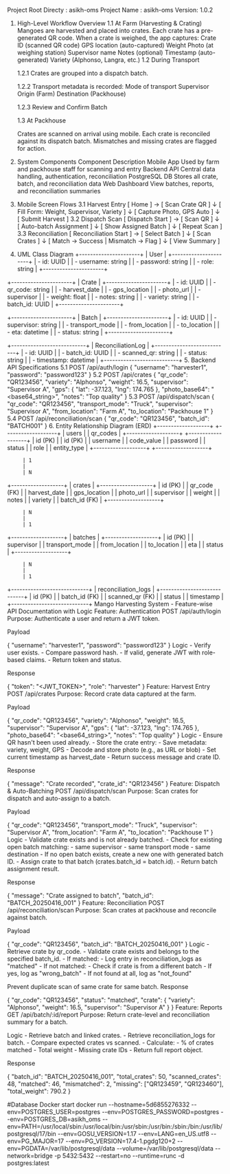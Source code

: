 Project Root Directy : asikh-oms
Project Name : asikh-oms
Version: 1.0.2

1. High-Level Workflow Overview
   1.1 At Farm (Harvesting & Crating)
   Mangoes are harvested and placed into crates.
   Each crate has a pre-generated QR code.
   When a crate is weighed, the app captures:
   Crate ID (scanned QR code)
   GPS location (auto-captured)
   Weight
   Photo (at weighing station)
   Supervisor name
   Notes (optional)
   Timestamp (auto-generated)
   Variety (Alphonso, Langra, etc.)
   1.2 During Transport

   1.2.1 Crates are grouped into a dispatch batch.

   1.2.2 Transport metadata is recorded:
   Mode of transport
   Supervisor
   Origin (Farm)
   Destination (Packhouse)

   1.2.3 Review and Confirm Batch

   1.3 At Packhouse

   Crates are scanned on arrival using mobile.
   Each crate is reconciled against its dispatch batch.
   Mismatches and missing crates are flagged for action.

2. System Components
   Component Description
   Mobile App Used by farm and packhouse staff for scanning and entry
   Backend API Central data handling, authentication, reconciliation
   PostgreSQL DB Stores all crate, batch, and reconciliation data
   Web Dashboard View batches, reports, and reconciliation summaries
3. Mobile Screen Flows
   3.1 Harvest Entry
   [ Home ] -> [ Scan Crate QR ]
   ↓
   [ Fill Form: Weight, Supervisor, Variety ]
   ↓
   [ Capture Photo, GPS Auto ]
   ↓
   [ Submit Harvest ]
   3.2 Dispatch Scan
   [ Dispatch Start ] -> [ Scan QR ]
   ↓
   [ Auto-batch Assignment ]
   ↓
   [ Show Assigned Batch ]
   ↓
   [ Repeat Scan ]
   3.3 Reconciliation
   [ Reconciliation Start ] -> [ Select Batch ]
   ↓
   [ Scan Crates ]
   ↓
   [ Match -> Success | Mismatch -> Flag ]
   ↓
   [ View Summary ]
4. UML Class Diagram
   +----------------------+
   | User |
   +----------------------+
   | - id: UUID |
   | - username: string |
   | - password: string |
   | - role: string |
   +----------------------+

+----------------------+
| Crate |
+----------------------+
| - id: UUID |
| - qr_code: string |
| - harvest_date |
| - gps_location |
| - photo_url |
| - supervisor |
| - weight: float |
| - notes: string |
| - variety: string |
| - batch_id: UUID |
+----------------------+

+----------------------+
| Batch |
+----------------------+
| - id: UUID |
| - supervisor: string |
| - transport_mode |
| - from_location |
| - to_location |
| - eta: datetime |
| - status: string |
+----------------------+

+---------------------------+
| ReconciliationLog |
+---------------------------+
| - id: UUID |
| - batch_id: UUID |
| - scanned_qr: string |
| - status: string |
| - timestamp: datetime |
+---------------------------+ 5. Backend API Specifications
5.1 POST /api/auth/login
{
"username": "harvester1",
"password": "password123"
}
5.2 POST /api/crates
{
"qr_code": "QR123456",
"variety": "Alphonso",
"weight": 16.5,
"supervisor": "Supervisor A",
"gps": { "lat": -37.123, "lng": 174.765 },
"photo_base64": "<base64_string>",
"notes": "Top quality"
}
5.3 POST /api/dispatch/scan
{
"qr_code": "QR123456",
"transport_mode": "Truck",
"supervisor": "Supervisor A",
"from_location": "Farm A",
"to_location": "Packhouse 1"
}
5.4 POST /api/reconciliation/scan
{
"qr_code": "QR123456",
"batch_id": "BATCH001"
} 6. Entity Relationship Diagram (ERD)
+-------------------+ +-------------------+
| users | | qr_codes |
+-------------------+ +-------------------+
| id (PK) | | id (PK) |
| username | | code_value |
| password | | status |
| role | | entity_type |
+-------------------+ +-------------------+

         | 1
         |
         | N

+-------------------+
| crates |
+-------------------+
| id (PK) |
| qr_code (FK) |
| harvest_date |
| gps_location |
| photo_url |
| supervisor |
| weight |
| notes |
| variety |
| batch_id (FK) |
+-------------------+

         | N
         |
         | 1

+-------------------+
| batches |
+-------------------+
| id (PK) |
| supervisor |
| transport_mode |
| from_location |
| to_location |
| eta |
| status |
+-------------------+

         | N
         |
         | 1

+----------------------------+
| reconciliation_logs |
+----------------------------+
| id (PK) |
| batch_id (FK) |
| scanned_qr (FK) |
| status |
| timestamp |
+----------------------------+
Mango Harvesting System - Feature-wise API Documentation with Logic
Feature: Authentication
POST /api/auth/login
Purpose: Authenticate a user and return a JWT token.

Payload

{
"username": "harvester1",
"password": "password123"
}
Logic - Verify user exists. - Compare password hash. - If valid, generate JWT with role-based claims. - Return token and status.

Response

{
"token": "<JWT_TOKEN>",
"role": "harvester"
}
Feature: Harvest Entry
POST /api/crates
Purpose: Record crate data captured at the farm.

Payload

{
"qr_code": "QR123456",
"variety": "Alphonso",
"weight": 16.5,
"supervisor": "Supervisor A",
"gps": { "lat": -37.123, "lng": 174.765 },
"photo_base64": "<base64_string>",
"notes": "Top quality"
}
Logic - Ensure QR hasn't been used already. - Store the crate entry: - Save metadata: variety, weight, GPS - Decode and store photo (e.g., as URL or blob) - Set current timestamp as harvest_date - Return success message and crate ID.

Response

{
"message": "Crate recorded",
"crate_id": "QR123456"
}
Feature: Dispatch & Auto-Batching
POST /api/dispatch/scan
Purpose: Scan crates for dispatch and auto-assign to a batch.

Payload

{
"qr_code": "QR123456",
"transport_mode": "Truck",
"supervisor": "Supervisor A",
"from_location": "Farm A",
"to_location": "Packhouse 1"
}
Logic - Validate crate exists and is not already batched. - Check for existing open batch matching: - same supervisor - same transport mode - same destination - If no open batch exists, create a new one with generated batch ID. - Assign crate to that batch (crates.batch_id = batch.id). - Return batch assignment result.

Response

{
"message": "Crate assigned to batch",
"batch_id": "BATCH_20250416_001"
}
Feature: Reconciliation
POST /api/reconciliation/scan
Purpose: Scan crates at packhouse and reconcile against batch.

Payload

{
"qr_code": "QR123456",
"batch_id": "BATCH_20250416_001"
}
Logic - Retrieve crate by qr_code. - Validate crate exists and belongs to the specified batch_id. - If matched: - Log entry in reconciliation_logs as "matched" - If not matched: - Check if crate is from a different batch - If yes, log as "wrong_batch" - If not found at all, log as "not_found"

Prevent duplicate scan of same crate for same batch.
Response

{
"qr_code": "QR123456",
"status": "matched",
"crate": {
"variety": "Alphonso",
"weight": 16.5,
"supervisor": "Supervisor A"
}
}
Feature: Reports
GET /api/batch/:id/report
Purpose: Return crate-level and reconciliation summary for a batch.

Logic - Retrieve batch and linked crates. - Retrieve reconciliation_logs for batch. - Compare expected crates vs scanned. - Calculate: - % of crates matched - Total weight - Missing crate IDs - Return full report object.

Response

{
"batch_id": "BATCH_20250416_001",
"total_crates": 50,
"scanned_crates": 48,
"matched": 46,
"mismatched": 2,
"missing": ["QR123459", "QR123460"],
"total_weight": 790.2
}

#Database Docker start
docker run --hostname=5d6855276332 --env=POSTGRES_USER=postgres --env=POSTGRES_PASSWORD=postgres --env=POSTGRES_DB=asikh_oms --env=PATH=/usr/local/sbin:/usr/local/bin:/usr/sbin:/usr/bin:/sbin:/bin:/usr/lib/postgresql/17/bin --env=GOSU_VERSION=1.17 --env=LANG=en_US.utf8 --env=PG_MAJOR=17 --env=PG_VERSION=17.4-1.pgdg120+2 --env=PGDATA=/var/lib/postgresql/data --volume=/var/lib/postgresql/data --network=bridge -p 5432:5432 --restart=no --runtime=runc -d postgres:latest
